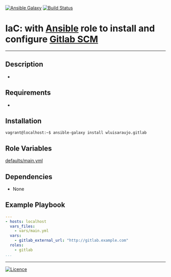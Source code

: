 [![Ansible Galaxy](https://img.shields.io/badge/Ansible%20Galaxy-GitLab-blue.svg)](https://galaxy.ansible.com/wluisaraujo/gitlab) [![Build Status](https://travis-ci.org/wluisaraujo/ansible-role-globodns.svg?branch=master)](https://travis-ci.org/wluisaraujo/ansible-role-globodns)

# IaC: with [Ansible](https://www.ansible.com) role to install and configure [Gitlab SCM](https://gitlab.com)
------------

Description
------------

 *

Requirements
------------

 *

Installation
------------

```console
vagrant@localhost:~$ ansible-galaxy install wluisaraujo.gitlab
```

Role Variables
--------------

[defaults/main.yml](defaults/main.yml)

Dependencies
------------

* None

Example Playbook
----------------
```yaml
---
- hosts: localhost
  vars_files:
    - vars/main.yml
  vars:
    - gitlab_external_url: "http://gitlab.example.com" 
  roles:
    - gitlab
...
```

----------------
[![Licence](https://img.shields.io/badge/License-GPL%20v3-red.svg)](https://www.gnu.org/licenses/gpl-3.0.pt-br.html)